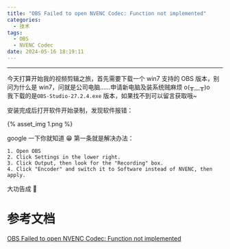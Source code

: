```yaml
---
title: "OBS Failed to open NVENC Codec: Function not implemented"
categories:
  - 技术
tags:
  - OBS
  - NVENC Codec
date: 2024-05-16 18:19:11
---
```


---

今天打算开始我的视频剪辑之旅，首先需要下载一个 win7 支持的 OBS 版本，别问为什么是 win7，问就是公司电脑……申请新电脑及装系统贼麻烦 o(╥﹏╥)o  
我下载的是`OBS-Studio-27.2.4.exe` 版本，如果找不到可以留言获取哦~

安装完成后打开软件开始录制，发现软件报错：

{% asset_img 1.png %}

<!-- more -->

google 一下你就知道 😁 第一条就是解决办法：

```
1. Open OBS
2. Click Settings in the lower right.
3. Click Output, then look for the "Recording" box.
4. Click "Encoder" and switch it to Software instead of NVENC, then apply.

```

大功告成 🎉

# 参考文档

[OBS Failed to open NVENC Codec: Function not implemented](https://obsproject.com/forum/threads/obs-failed-to-open-nvenc-codec-function-not-implemented.124430/)
